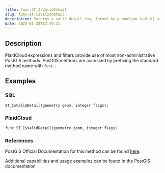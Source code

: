 ```yaml
---
title: func.ST_IsValidDetail
slug: func-st-isvaliddetail
description: Returns a valid_detail row, formed by a boolean (valid) stating whether the geometry is valid or invalid
date: 2022-01-28T13:49:31
---
```



## Description


PlaidCloud expressions and filters provide use of most non-administrative PostGIS methods. PostGIS methods are accessed by prefixing the standard method name with `func.`.



## Examples


### SQL



```
ST_IsValidDetail(geometry geom, integer flags);
```


### PlaidCloud



```python
func.ST_IsValidDetail(geometry geom, integer flags)
```


### References


PostGIS Official Documentation for this method can be found [here](https://postgis.net/docs/manual-3.1/ST_IsValidDetail.html).



Additional capabilities and usage examples can be found in the PostGIS documentation

